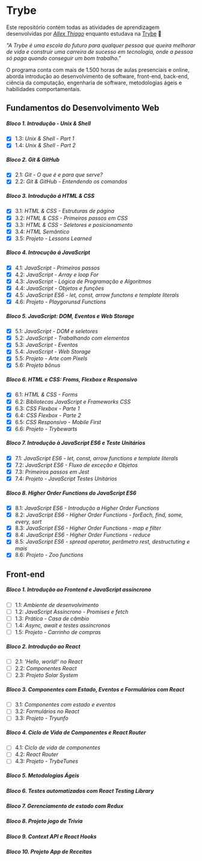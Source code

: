 # Trybe

Este repositório contém todas as atividades de aprendizagem desenvolvidas por _[Allex Thiago](www.linkedin.com/in/allex-thiagosantosrosa)_ enquanto estudava na [Trybe](https://www.betrybe.com/) :rocket:

_"A Trybe é uma escola do futuro para qualquer pessoa que queira melhorar de vida e construir uma carreira de sucesso em tecnologia, onde a pessoa só paga quando conseguir um bom trabalho."_

O programa conta com mais de 1.500 horas de aulas presenciais e online, aborda introdução ao desenvolvimento de software, front-end, back-end, ciência da computação, engenharia de software, metodologias ágeis e habilidades comportamentais.

## Fundamentos do Desenvolvimento Web

##### Bloco 1. Introdução - Unix & Shell

- [x] 1.3: _Unix & Shell - Part 1_
- [x] 1.4: _Unix & Shell - Part 2_

##### Bloco 2. Git & GitHub

- [x] 2.1: _Git - O que é e para que serve?_
- [x] 2.2: _Git & GitHub - Entendendo os comandos_

##### Bloco 3. Introdução á HTML & CSS

- [x] 3.1: _HTML & CSS - Estruturas de página_
- [x] 3.2: _HTML & CSS - Primeiros passos em CSS_
- [x] 3.3: _HTML & CSS - Seletores e posicionamento_
- [x] 3.4: _HTML Semântico_
- [x] 3.5: _Projeto - Lessons Learned_

##### Bloco 4. Introcução á JavaScript

- [x] 4.1: _JavaScript - Primeiros passos_
- [x] 4.2: _JavaScript - Array e loop For_
- [x] 4.3: _JavaScript - Lógica de Programação e Algoritmos_
- [x] 4.4: _JavaScript - Objetos e funções_
- [x] 4.5: _JavaScript ES6 - let, const, arrow functons e template literals_
- [x] 4.6: _Projeto - Playgorunsd Functions_

##### Bloco 5. JavaScript: DOM, Eventos e Web Storage

- [x] 5.1: _JavaScript - DOM e seletores_
- [x] 5.2: _JavaScript - Trabalhando com elementos_
- [x] 5.3: _JavaScript - Eventos_
- [x] 5.4: _JavaScript - Web Storage_
- [x] 5.5: _Projeto - Arte com Pixels_
- [x] 5.6: _Projeto bônus_

##### Bloco 6. HTML e CSS: Froms, Flexbox e Responsivo

- [x] 6.1: _HTML & CSS - Forms_
- [x] 6.2: _Bibliotecas JavaScript e Frameworks CSS_
- [x] 6.3: _CSS Flexbox - Parte 1_
- [x] 6.4: _CSS Flexbox - Parte 2_
- [x] 6.5: _CSS Responsivo - Mobile First_
- [x] 6.6: _Projeto - Trybewarts_

##### Bloco 7. Introdução à JavaScript ES6 e Teste Unitários

- [x] 7.1: _JavaScript ES6 - let, const, arrow functions e template literals_
- [x] 7.2: _JavaScript ES6 - Fluxo de exceção e Objetos_
- [x] 7.3: _Primeiros passos em Jest_
- [x] 7.4: _Projeto - JavaScript Testes Unitários_

##### Bloco 8. Higher Order Functions do JavaScript ES6

- [x] 8.1: _JavaScript ES6 - Introdução a Higher Order Functions_
- [x] 8.2: _JavaScript ES6 - Higher Order Functions - forEach, find, some, every, sort_
- [x] 8.3: _JavaScript ES6 - Higher Order Functions - map e filter_
- [x] 8.4: _JavaScript ES6 - Higher Order Functions - reduce_
- [x] 8.5: _JavaScript ES6 - spread operator, perâmetro rest, destructuting e mais_
- [x] 8.6: _Projeto - Zoo functions_

## Front-end

##### Bloco 1. Introdução ao Frontend e JavaScript assíncrono

- [ ] 1.1: _Ambiente de desenvolvimento_
- [ ] 1.2: _JavaScript Assíncrono - Promises e fetch_
- [ ] 1.3: _Prática - Casa de câmbio_
- [ ] 1.4: _Async, await e testes assíncronos_
- [ ] 1.5: _Projeto - Carrinho de compras_

##### Bloco 2. Introdução ao React

- [ ] 2.1: _'Hello, world!' no React_
- [ ] 2.2: _Componentes React_
- [ ] 2.3: _Projeto Solar System_

##### Bloco 3. Componentes com Estado, Eventos e Formulários com React

- [ ] 3.1: _Componentes com estado e eventos_
- [ ] 3.2: _Formulários no React_
- [ ] 3.3: _Projeto - Tryunfo_

##### Bloco 4. Ciclo de Vida de Componentes e React Router

- [ ] 4.1: _Ciclo de vida de componentes_
- [ ] 4.2: _React Router_
- [ ] 4.3: _Projeto - TrybeTunes_

##### Bloco 5. Metodologias Ágeis

##### Bloco 6. Testes automatizados com React Testing Library

##### Bloco 7. Gerenciamento de estado com Redux

##### Bloco 8. Projeto jogo de Trivia

##### Bloco 9. Context API e React Hooks

##### Bloco 10. Projeto App de Receitas